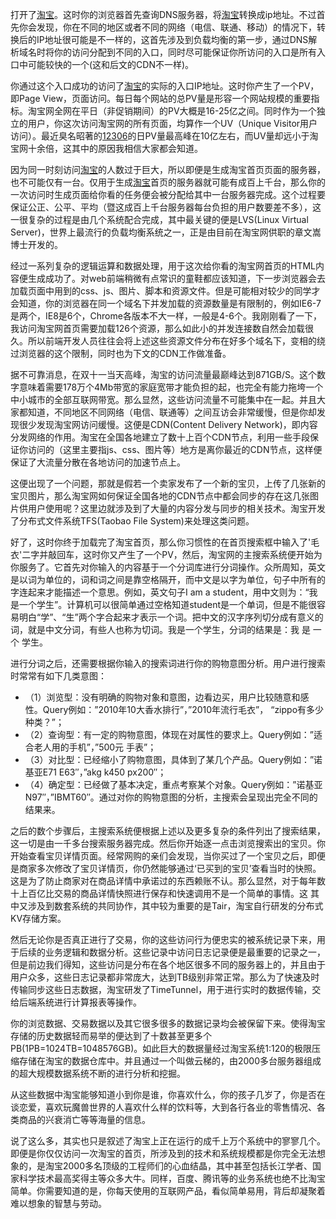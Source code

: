 

打开了[淘宝](http://www.taobao.com)。这时你的浏览器首先查询DNS服务器，将[淘宝](http://www.taobao.com)转换成ip地址。不过首先你会发现，你在不同的地区或者不同的网络（电信、联通、移动）的情况下，转换后的IP地址很可能是不一样的，这首先涉及到负载均衡的第一步，通过DNS解析域名时将你的访问分配到不同的入口，同时尽可能保证你所访问的入口是所有入口中可能较快的一个(这和后文的CDN不一样)。　　

你通过这个入口成功的访问了[淘宝](http://www.taobao.com)的实际的入口IP地址。这时你产生了一个PV，即Page View，页面访问。每日每个网站的总PV量是形容一个网站规模的重要指标。淘宝网全网在平日（非促销期间）的PV大概是16-25亿之间。同时作为一个独立的用户，你这次访问淘宝网的所有页面，均算作一个UV（Unique Visitor用户访问）。最近臭名昭著的[12306](http://12306.cn)的日PV量最高峰在10亿左右，而UV量却远小于淘宝网十余倍，这其中的原因我相信大家都会知道。　　

因为同一时刻访问[淘宝](http://www.taobao.com)的人数过于巨大，所以即便是生成淘宝首页页面的服务器，也不可能仅有一台。仅用于生成[淘宝](http://www.taobao.com)首页的服务器就可能有成百上千台，那么你的一次访问时生成页面给你看的任务便会被分配给其中一台服务器完成。这个过程要保证公正、公平、平均（暨这成百上千台服务器每台负担的用户数要差不多），这一很复杂的过程是由几个系统配合完成，其中最关键的便是LVS(Linux Virtual Server)，世界上最流行的负载均衡系统之一，正是由目前在淘宝网供职的章文嵩博士开发的。　　

经过一系列复杂的逻辑运算和数据处理，用于这次给你看的淘宝网首页的HTML内容便生成成功了。对web前端稍微有点常识的童鞋都应该知道，下一步浏览器会去加载页面中用到的css、js、图片、脚本和资源文件。但是可能相对较少的同学才会知道，你的浏览器在同一个域名下并发加载的资源数量是有限制的，例如IE6-7是两个，IE8是6个，Chrome各版本不大一样，一般是4-6个。我刚刚看了一下，我访问淘宝网首页需要加载126个资源，那么如此小的并发连接数自然会加载很久。所以前端开发人员往往会将上述这些资源文件分布在好多个域名下，变相的绕过浏览器的这个限制，同时也为下文的CDN工作做准备。　

据不可靠消息，在双十一当天高峰，淘宝的访问流量最巅峰达到871GB/S。这个数字意味着需要178万个4Mb带宽的家庭宽带才能负担的起，也完全有能力拖垮一个中小城市的全部互联网带宽。那么显然，这些访问流量不可能集中在一起。并且大家都知道，不同地区不同网络（电信、联通等）之间互访会非常缓慢，但是你却发现很少发现淘宝网访问缓慢。这便是CDN(Content Delivery Network)，即内容分发网络的作用。淘宝在全国各地建立了数十上百个CDN节点，利用一些手段保证你访问的（这里主要指js、css、图片等）地方是离你最近的CDN节点，这样便保证了大流量分散在各地访问的加速节点上。　

这便出现了一个问题，那就是假若一个卖家发布了一个新的宝贝，上传了几张新的宝贝图片，那么淘宝网如何保证全国各地的CDN节点中都会同步的存在这几张图 片供用户使用呢？这里边就涉及到了大量的内容分发与同步的相关技术。淘宝开发了分布式文件系统TFS(Taobao File System)来处理这类问题。　

好了，这时你终于加载完了淘宝首页，那么你习惯性的在首页搜索框中输入了'毛衣'二字并敲回车，这时你又产生了一个PV，然后，淘宝网的主搜索系统便开始为你服务了。它首先对你输入的内容基于一个分词库进行分词操作。众所周知，英文是以词为单位的，词和词之间是靠空格隔开，而中文是以字为单位，句子中所有的字连起来才能描述一个意思。例如，英文句子I am a student，用中文则为：“我是一个学生”。计算机可以很简单通过空格知道student是一个单词，但是不能很容易明白“学”、“生”两个字合起来才表示一个词。把中文的汉字序列切分成有意义的词，就是中文分词，有些人也称为切词。我是一个学生，分词的结果是：我 是 一个 学生。　　

进行分词之后，还需要根据你输入的搜索词进行你的购物意图分析。用户进行搜索时常常有如下几类意图：

  - （1）浏览型：没有明确的购物对象和意图，边看边买，用户比较随意和感性。Query例如：”2010年10大香水排行”，”2010年流行毛衣”， “zippo有多少种类？”；
  - （2）查询型：有一定的购物意图，体现在对属性的要求上。Query例如：”适合老人用的手机”，”500元 手表”；
  - （3）对比型：已经缩小了购物意图，具体到了某几个产品。Query例如：”诺基亚E71 E63″，”akg k450 px200″；
  - （4）确定型：已经做了基本决定，重点考察某个对象。Query例如：”诺基亚N97″，”IBMT60″。通过对你的购物意图的分析，主搜索会呈现出完全不同的结果来。　

之后的数个步骤后，主搜索系统便根据上述以及更多复杂的条件列出了搜索结果，这一切是由一千多台搜索服务器完成。然后你开始逐一点击浏览搜索出的宝贝。你开始查看宝贝详情页面。经常网购的亲们会发现，当你买过了一个宝贝之后，即便是商家多次修改了宝贝详情页，你仍然能够通过‘已买到的宝贝’查看当时的快照。这是为了防止商家对在商品详情中承诺过的东西赖账不认。那么显然，对于每年数十上百亿比交易的商品详情快照进行保存和快速调用不是一个简单的事情。这 其中又涉及到数套系统的共同协作，其中较为重要的是Tair，淘宝自行研发的分布式KV存储方案。　　

然后无论你是否真正进行了交易，你的这些访问行为便忠实的被系统记录下来，用于后续的业务逻辑和数据分析。这些记录中访问日志记录便是最重要的记录之一， 但是前边我们得知，这些访问是分布在各个地区很多不同的服务器上的，并且由于用户众多，这些日志记录都非常庞大，达到TB级别非常正常。那么为了快速及时 传输同步这些日志数据，淘宝研发了TimeTunnel，用于进行实时的数据传输，交给后端系统进行计算报表等操作。　　

你的浏览数据、交易数据以及其它很多很多的数据记录均会被保留下来。使得淘宝存储的历史数据轻而易举的便达到了十数甚至更多个PB(1PB=1024TB=1048576GB)。如此巨大的数据量经过淘宝系统1:120的极限压缩存储在淘宝的数据仓库中。并且通过一个叫做云梯的，由2000多台服务器组成的超大规模数据系统不断的进行分析和挖掘。　　

从这些数据中淘宝能够知道小到你是谁，你喜欢什么，你的孩子几岁了，你是否在谈恋爱，喜欢玩魔兽世界的人喜欢什么样的饮料等，大到各行各业的零售情况、各类商品的兴衰消亡等等海量的信息。    　　

说了这么多，其实也只是叙述了淘宝上正在运行的成千上万个系统中的寥寥几个。即便是你仅仅访问一次淘宝的首页，所涉及到的技术和系统规模都是你完全无法想 象的，是淘宝2000多名顶级的工程师们的心血结晶，其中甚至包括长江学者、国家科学技术最高奖得主等众多大牛。同样，百度、腾讯等的业务系统也绝不比淘宝简单。你需要知道的是，你每天使用的互联网产品，看似简单易用，背后却凝聚着难以想象的智慧与劳动。
